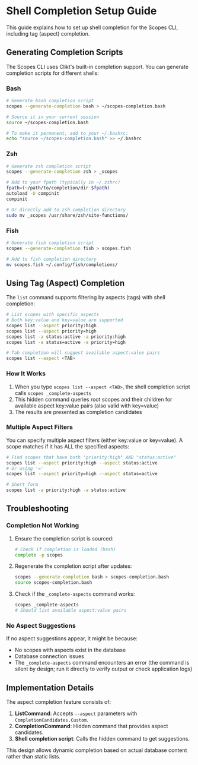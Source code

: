 # Shell Completion Setup Guide

This guide explains how to set up shell completion for the Scopes CLI, including tag (aspect) completion.

## Generating Completion Scripts

The Scopes CLI uses Clikt's built-in completion support. You can generate completion scripts for different shells:

### Bash

```bash
# Generate bash completion script
scopes --generate-completion bash > ~/scopes-completion.bash

# Source it in your current session
source ~/scopes-completion.bash

# To make it permanent, add to your ~/.bashrc:
echo "source ~/scopes-completion.bash" >> ~/.bashrc
```

### Zsh

```bash
# Generate zsh completion script
scopes --generate-completion zsh > _scopes

# Add to your fpath (typically in ~/.zshrc)
fpath=(~/path/to/completion/dir $fpath)
autoload -U compinit
compinit

# Or directly add to zsh completion directory
sudo mv _scopes /usr/share/zsh/site-functions/
```

### Fish

```bash
# Generate fish completion script
scopes --generate-completion fish > scopes.fish

# Add to fish completion directory
mv scopes.fish ~/.config/fish/completions/
```

## Using Tag (Aspect) Completion

The `list` command supports filtering by aspects (tags) with shell completion:

```bash
# List scopes with specific aspects
# Both key:value and key=value are supported
scopes list --aspect priority:high
scopes list --aspect priority=high
scopes list -a status:active -a priority:high
scopes list -a status=active -a priority=high

# Tab completion will suggest available aspect:value pairs
scopes list --aspect <TAB>
```

### How It Works

1. When you type `scopes list --aspect <TAB>`, the shell completion script calls `scopes _complete-aspects`
2. This hidden command queries root scopes and their children for available aspect key:value pairs (also valid with key=value)
3. The results are presented as completion candidates

### Multiple Aspect Filters

You can specify multiple aspect filters (either key:value or key=value). A scope matches if it has ALL the specified aspects:

```bash
# Find scopes that have both "priority:high" AND "status:active"
scopes list --aspect priority:high --aspect status:active
# Or using '='
scopes list --aspect priority=high --aspect status=active

# Short form
scopes list -a priority:high -a status:active
```

## Troubleshooting

### Completion Not Working

1. Ensure the completion script is sourced:
   ```bash
   # Check if completion is loaded (bash)
   complete -p scopes
   ```

2. Regenerate the completion script after updates:
   ```bash
   scopes --generate-completion bash > scopes-completion.bash
   source scopes-completion.bash
   ```

3. Check if the `_complete-aspects` command works:
   ```bash
   scopes _complete-aspects
   # Should list available aspect:value pairs
   ```

### No Aspect Suggestions

If no aspect suggestions appear, it might be because:
- No scopes with aspects exist in the database
- Database connection issues
- The `_complete-aspects` command encounters an error (the command is silent by design; run it directly to verify output or check application logs)

## Implementation Details

The aspect completion feature consists of:

1. **ListCommand**: Accepts `--aspect` parameters with `CompletionCandidates.Custom`.
2. **CompletionCommand**: Hidden command that provides aspect candidates.
3. **Shell completion script**: Calls the hidden command to get suggestions.

This design allows dynamic completion based on actual database content rather than static lists.
